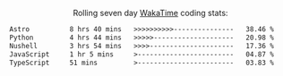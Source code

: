 <p align="center">Rolling seven day <a href="https://wakatime.com/@syrkis"/>WakaTime</a> coding stats:</p>
<!--START_SECTION:waka-->

```txt
Astro          8 hrs 40 mins   >>>>>>>>>>---------------   38.46 %
Python         4 hrs 44 mins   >>>>>--------------------   20.98 %
Nushell        3 hrs 54 mins   >>>>---------------------   17.36 %
JavaScript     1 hr 5 mins     >------------------------   04.87 %
TypeScript     51 mins         >------------------------   03.83 %
```

<!--END_SECTION:waka-->
